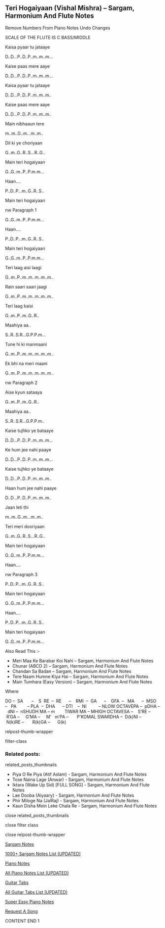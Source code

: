 
## Teri Hogaiyaan (Vishal Mishra) – Sargam, Harmonium And Flute Notes

Remove Numbers From Piano Notes
Undo Changes

SCALE OF THE FLUTE IS C BASS/MIDDLE

Kaisa pyaar tu jataaye

D..D…P..D..P..m..m..m…

Kaise paas mere aaye

D..D…P..D..P..m..m..m…

Kaisa pyaar tu jataaye

D..D…P..D..P..m..m..m..

Kaise paas mere aaye

D..D…P..D..P..m..m..m..

Main nibhaaun tere

m..m..G..m…m..m..

Dil ki ye choriyaan

G..m..G..R..S…R..G..

Main teri hogaiyaan

G..G..m..P..P.m.m…

Haan….

P..D..P…m..G..R..S..

Main teri hogaiyaan

nw Paragraph 1

G..G..m..P..P.m.m…

Haan….

P..D..P…m..G..R..S..

Main teri hogaiyaan

G..G..m..P..P.m.m…

Teri laag aisi laagi

G..m..P..m..m..m..m..m..

Rain saari saari jaagi

G..m..P..m..m..m..m..m..

Teri laag kaisi

G..m..P..m..G..R..

Maahiya aa..

S..R..S.R…G.P.P.m…

Tune hi ki manmaani

G..m..P..m..m..m..m..m..

Ek bhi na meri maani

G..m..P..m..m..m..m..m..

nw Paragraph 2

Aise kyun sataaya

G..m..P..m..G..R..

Maahiya aa..

S..R..S.R…G.P.P.m..

Kaise tujhko ye bataaye

D..D…P..D..P..m..m..m…

Ke hum jee nahi paaye

D..D…P..D..P..m..m..m…

Kaise tujhko ye bataaye

D..D…P..D..P..m..m..m..

Haan hum jee nahi paaye

D..D…P..D..P..m..m..m..

Jaan leti thi

m..m..G..m…m..m..

Teri meri dooriyaan

G..m..G..R..S…R..G..

Main teri hogaiyaan

G..G..m..P..P.m.m…

Haan….

nw Paragraph 3

P..D..P…m..G..R..S..

Main teri hogaiyaan

G..G..m..P..P.m.m…

Haan….

P..D..P…m..G..R..S..

Main teri hogaiyaan

G..G..m..P..P.m.m…

Also Read This :-

* Meri Maa Ke Barabar Koi Nahi – Sargam, Harmonium And Flute Notes
* Chunar (ABCD 2) – Sargam, Harmonium And Flute Notes
* Chandan Sa Badan – Sargam, Harmonium And Flute Notes
* Tere Naam Humne Kiya Hai – Sargam, Harmonium And Flute Notes
* Main Tumhara (Easy Version) – Sargam, Harmonium And Flute Notes

Where

DO –  SA       –    S  RE  –  RE      –    RMI  –  GA      –    GFA  –   MA      –  MSO  –   PA         – PLA  –  DHA      – DTI    –  NI          – NLOW OCTAVEPA –  pDHA –  dNI –  nSHUDH MA – m        TIWAR MA – MHIGH OCTAVESA –    S’RE –     R’GA –     G’MA –     M’   m’PA –       P’KOMAL SWARDHA –  D(k)NI –       N(k)RE –       R(k)GA –      G(k)

relpost-thumb-wrapper

filter-class

### Related posts:

related_posts_thumbnails

* Piya O Re Piya (Atif Aslam) - Sargam, Harmonium And Flute Notes
* Tose Naina Lage (Anwar) - Sargam, Harmonium And Flute Notes
* Iktara (Wake Up Sid) [FULL SONG] - Sargam, Harmonium And Flute Notes
* Lae Dooba (Aiyaary) - Sargam, Harmonium And Flute Notes
* Phir Miloge Na (JalRaj) - Sargam, Harmonium And Flute Notes
* Kaun Disha Mein Leke Chala Re - Sargam, Harmonium And Flute Notes

close related_posts_thumbnails

close filter class

close relpost-thumb-wrapper

[Sargam Notes](https://www.notationsworld.com/sargam-notes.html)

[1000+ Sargam Notes List (UPDATED)](https://www.notationsworld.com/all-songs-list-sargam-notes.html)

[Piano Notes](https://www.notationsworld.com/piano-notes.html)

[All Piano Notes List (UPDATED)](https://www.notationsworld.com/all-songs-list-piano-notes.html)

[Guitar Tabs](https://www.notationsworld.com/guitar-tabs.html)

[All Guitar Tabs List (UPDATED)](https://www.notationsworld.com/all-songs-list-guitar-tabs.html)

[Super Easy Piano Notes](https://studywall.in/)

[Request A Song](https://www.notationsworld.com/request-a-song.html)

CONTENT END 1

